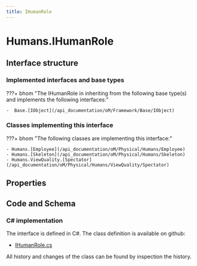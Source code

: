 ```yaml
---
title: IHumanRole
---
```


# Humans.IHumanRole



## Interface structure

### Implemented interfaces and base types

???+ bhom "The IHumanRole in inheriting from the following base type(s) and implements the following interfaces:"

    -  Base.[IObject](/api_documentation/oM/Framework/Base/IObject)


### Classes implementing this interface

???+ bhom "The following classes are implementing this interface:"

    - Humans.[Employee](/api_documentation/oM/Physical/Humans/Employee)
    - Humans.[Skeleton](/api_documentation/oM/Physical/Humans/Skeleton)
    - Humans.ViewQuality.[Spectator](/api_documentation/oM/Physical/Humans/ViewQuality/Spectator)


## Properties

## Code and Schema

### C# implementation

The interface is defined in C#. The class definition is available on github:

- [IHumanRole.cs](https://github.com/BHoM/BHoM/blob/develop/Humans_oM/Interfaces/IHumanRole.cs)

All history and changes of the class can be found by inspection the history.
